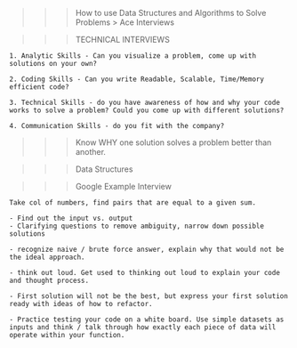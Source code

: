 > > > How to use Data Structures and Algorithms to Solve Problems > Ace Interviews

> > > TECHNICAL INTERVIEWS

    1. Analytic Skills - Can you visualize a problem, come up with solutions on your own?

    2. Coding Skills - Can you write Readable, Scalable, Time/Memory efficient code?

    3. Technical Skills - do you have awareness of how and why your code works to solve a problem? Could you come up with different solutions?

    4. Communication Skills - do you fit with the company?

> > > Know WHY one solution solves a problem better than another.

> > > Data Structures

> > > Google Example Interview

    Take col of numbers, find pairs that are equal to a given sum.

    - Find out the input vs. output
    - Clarifying questions to remove ambiguity, narrow down possible solutions

    - recognize naive / brute force answer, explain why that would not be the ideal approach.

    - think out loud. Get used to thinking out loud to explain your code and thought process.

    - First solution will not be the best, but express your first solution ready with ideas of how to refactor.

    - Practice testing your code on a white board. Use simple datasets as inputs and think / talk through how exactly each piece of data will operate within your function.
